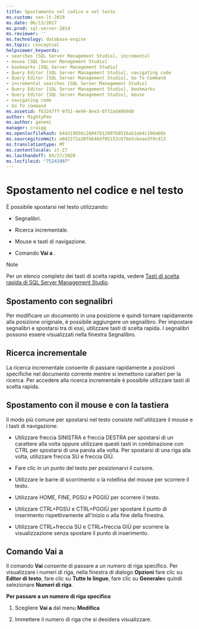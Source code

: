 ```yaml
---
title: Spostamento nel codice e nel testo
ms.custom: seo-lt-2019
ms.date: 06/13/2017
ms.prod: sql-server-2014
ms.reviewer: ''
ms.technology: database-engine
ms.topic: conceptual
helpviewer_keywords:
- searches [SQL Server Management Studio], incremental
- mouse [SQL Server Management Studio]
- bookmarks [SQL Server Management Studio]
- Query Editor [SQL Server Management Studio], navigating code
- Query Editor [SQL Server Management Studio], Go To Command
- incremental searches [SQL Server Management Studio]
- Query Editor [SQL Server Management Studio], bookmarks
- Query Editor [SQL Server Management Studio], mouse
- navigating code
- Go To command
ms.assetid: f63247ff-9751-4e99-8ee3-0772ad4009d0
author: MightyPen
ms.author: genemi
manager: craigg
ms.openlocfilehash: b44319856c2604791290768516ab1eb4c190a66b
ms.sourcegitcommit: e042272a38fb646df05152c676e5cbeae3f9cd13
ms.translationtype: MT
ms.contentlocale: it-IT
ms.lasthandoff: 04/27/2020
ms.locfileid: "75241997"
---
```

# <a name="navigate-code-and-text"></a>Spostamento nel codice e nel testo
  È possibile spostarsi nel testo utilizzando:  
  
-   Segnalibri.  
  
-   Ricerca incrementale.  
  
-   Mouse e tasti di navigazione.  
  
-   Comando **Vai a** .  
  
> [!NOTE]  
>  Per un elenco completo dei tasti di scelta rapida, vedere [Tasti di scelta rapida di SQL Server Management Studio](../../ssms/sql-server-management-studio-keyboard-shortcuts.md).  
  
## <a name="navigating-with-bookmarks"></a>Spostamento con segnalibri  
 Per modificare un documento in una posizione e quindi tornare rapidamente alla posizione originale, è possibile aggiungere un segnalibro. Per impostare segnalibri e spostarsi tra di essi, utilizzare tasti di scelta rapida. I segnalibri possono essere visualizzati nella finestra Segnalibro.  
  
## <a name="incremental-search"></a>Ricerca incrementale  
 La ricerca incrementale consente di passare rapidamente a posizioni specifiche nel documento corrente mentre si immettono caratteri per la ricerca. Per accedere alla ricerca incrementale è possibile utilizzare tasti di scelta rapida.  
  
## <a name="navigating-with-the-mouse-and-keyboard"></a>Spostamento con il mouse e con la tastiera  
 Il modo più comune per spostarsi nel testo consiste nell'utilizzare il mouse e i tasti di navigazione:  
  
-   Utilizzare freccia SINISTRA e freccia DESTRA per spostarsi di un carattere alla volta oppure utilizzare questi tasti in combinazione con CTRL per spostarsi di una parola alla volta. Per spostarsi di una riga alla volta, utilizzare freccia SU e freccia GIÙ.  
  
-   Fare clic in un punto del testo per posizionarvi il cursore.  
  
-   Utilizzare le barre di scorrimento o la rotellina del mouse per scorrere il testo.  
  
-   Utilizzare HOME, FINE, PGSU e PGGIÙ per scorrere il testo.  
  
-   Utilizzare CTRL+PGSU e CTRL+PGGIÙ per spostare il punto di inserimento rispettivamente all'inizio o alla fine della finestra.  
  
-   Utilizzare CTRL+freccia SU e CTRL+freccia GIÙ per scorrere la visualizzazione senza spostare il punto di inserimento.  
  
## <a name="go-to-command"></a>Comando Vai a  
 Il comando **Vai** consente di passare a un numero di riga specifico. Per visualizzare i numeri di riga, nella finestra di dialogo **Opzioni** fare clic su **Editor di testo**, fare clic su **Tutte le lingue**, fare clic su **Generale**e quindi selezionare **Numeri di riga**.  
  
 **Per passare a un numero di riga specifico**  
  
1.  Scegliere **Vai a** dal menu **Modifica**  
  
2.  Immettere il numero di riga che si desidera visualizzare.  
  
  
